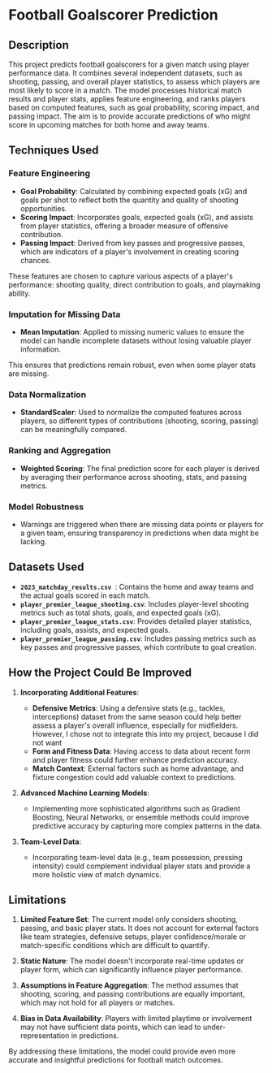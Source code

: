 # Football Goalscorer Prediction

## Description

This project predicts football goalscorers for a given match using player performance data. It combines several independent datasets, such as shooting, passing, and overall player statistics, to assess which players are most likely to score in a match. The model processes historical match results and player stats, applies feature engineering, and ranks players based on computed features, such as goal probability, scoring impact, and passing impact. The aim is to provide accurate predictions of who might score in upcoming matches for both home and away teams.

## Techniques Used

### Feature Engineering
- **Goal Probability**: Calculated by combining expected goals (xG) and goals per shot to reflect both the quantity and quality of shooting opportunities.
- **Scoring Impact**: Incorporates goals, expected goals (xG), and assists from player statistics, offering a broader measure of offensive contribution.
- **Passing Impact**: Derived from key passes and progressive passes, which are indicators of a player's involvement in creating scoring chances.

These features are chosen to capture various aspects of a player's performance: shooting quality, direct contribution to goals, and playmaking ability.

### Imputation for Missing Data
- **Mean Imputation**: Applied to missing numeric values to ensure the model can handle incomplete datasets without losing valuable player information.

This ensures that predictions remain robust, even when some player stats are missing.

### Data Normalization
- **StandardScaler**: Used to normalize the computed features across players, so different types of contributions (shooting, scoring, passing) can be meaningfully compared.

### Ranking and Aggregation
- **Weighted Scoring**: The final prediction score for each player is derived by averaging their performance across shooting, stats, and passing metrics.

### Model Robustness
- Warnings are triggered when there are missing data points or players for a given team, ensuring transparency in predictions when data might be lacking.

## Datasets Used

- **`2023_matchday_results.csv `**: Contains the home and away teams and the actual goals scored in each match.
- **`player_premier_league_shooting.csv`**: Includes player-level shooting metrics such as total shots, goals, and expected goals (xG).
- **`player_premier_league_stats.csv`**: Provides detailed player statistics, including goals, assists, and expected goals.
- **`player_premier_league_passing.csv`**: Includes passing metrics such as key passes and progressive passes, which contribute to goal creation.

## How the Project Could Be Improved

1. **Incorporating Additional Features**:
   - **Defensive Metrics**: Using a defensive stats (e.g., tackles, interceptions) dataset from the same season could help better assess a player's overall influence, especially for midfielders. However, I chose not to integrate this into my project, because I did not want 
   - **Form and Fitness Data**: Having access to data about recent form and player fitness could further enhance prediction accuracy.
   - **Match Context**: External factors such as home advantage, and fixture congestion could add valuable context to predictions.

2. **Advanced Machine Learning Models**:
   - Implementing more sophisticated algorithms such as Gradient Boosting, Neural Networks, or ensemble methods could improve predictive accuracy by capturing more complex patterns in the data.

3. **Team-Level Data**:
   - Incorporating team-level data (e.g., team possession, pressing intensity) could complement individual player stats and provide a more holistic view of match dynamics.

## Limitations

1. **Limited Feature Set**: The current model only considers shooting, passing, and basic player stats. It does not account for external factors like team strategies, defensive setups, player confidence/morale or match-specific conditions which are difficult to quantify.
   
2. **Static Nature**: The model doesn't incorporate real-time updates or player form, which can significantly influence player performance.

3. **Assumptions in Feature Aggregation**: The method assumes that shooting, scoring, and passing contributions are equally important, which may not hold for all players or matches.

4. **Bias in Data Availability**: Players with limited playtime or involvement may not have sufficient data points, which can lead to under-representation in predictions.

By addressing these limitations, the model could provide even more accurate and insightful predictions for football match outcomes.
